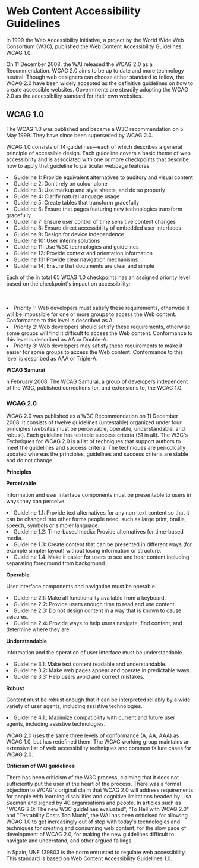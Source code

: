 <!DOCTYPE html>
<html>
    <head>
        <meta charset="utf-8">
        <title>Accessibility standrds</title>
    </head>
    <body>
      <h1>Web Content Accessibility Guidelines</h1>
      <p>In 1999 the Web Accessibility Initiative, a project by the World Wide Web
Consortium (W3C), published the Web Content Accessibility Guidelines WCAG 1.0.</p>
      <p>On 11 December 2008, the WAI released the WCAG 2.0 as a Recommendation. WCAG
2.0 aims to be up to date and more technology neutral. Though web designers can choose
either standard to follow, the WCAG 2.0 have been widely accepted as the definitive
guidelines on how to create accessible websites. Governments are steadily adopting the
WCAG 2.0 as the accessibility standard for their own websites.</p>
      <h2>WCAG 1.0</h2>
      <p>The WCAG 1.0 was published and became a W3C recommendation on 5 May 1999. They
have since been superseded by WCAG 2.0.</p>
      <p>WCAG 1.0 consists of 14 guidelines—each of which describes a general principle of
accessible design. Each guideline covers a basic theme of web accessibility and is
associated with one or more checkpoints that describe how to apply that guideline to
particular webpage features.</p>
      <li>Guideline 1: Provide equivalent alternatives to auditory and visual content</li>
      <li>Guideline 2: Don’t rely on colour alone</li>
      <li>Guideline 3: Use markup and style sheets, and do so properly</li>
      <li>Guideline 4: Clarify natural language usage</li>
      <li>Guideline 5: Create tables that transform gracefully</li>
      <li>Guideline 6: Ensure that pages featuring new technologies transform gracefully</li>
      <li>Guideline 7: Ensure user control of time sensitive content changes</li>
      <li>Guideline 8: Ensure direct accessibility of embedded user interfaces</li>
      <li>Guideline 9: Design for device independence</li>
      <li>Guideline 10: User interim solutions</li>
      <li>Guideline 11: Use W3C technologies and guidelines</li>
      <li>Guideline 12: Provide context and orientation information</li>
      <li>Guideline 13: Provide clear navigation mechanisms</li>
      <li>Guideline 14: Ensure that documents are clear and simple</li>
      <p>Each of the in total 65 WCAG 1.0 checkpoints has an assigned priority level based on the
checkpoint's impact on accessibility:</p>  
        <br><br>
      <li>Priority 1: Web developers must satisfy these requirements, otherwise it will be
impossible for one or more groups to access the Web content. Conformance to this
level is described as A.</li>
      <li>Priority 2: Web developers should satisfy these requirements, otherwise some
groups will find it difficult to access the Web content. Conformance to this level is
described as AA or Double-A.</li>
      <li>Priority 3: Web developers may satisfy these requirements to make it easier for
some groups to access the Web content. Conformance to this level is described
as AAA or Triple-A.</li>
        <p><strong>WCAG Samurai</strong></p>
        <p>n February 2008, The WCAG Samurai, a group of developers independent of the W3C,
published corrections for, and extensions to, the WCAG 1.0.</p> 
        <h3>WCAG 2.0</h3>
        <p>WCAG 2.0 was published as a W3C Recommendation on 11 December 2008. It consists of
twelve guidelines (untestable) organized under four principles (websites must
be perceivable, operable, understandable, and robust). Each guideline has testable
success criteria (61 in all). The W3C's Techniques for WCAG 2.0 is a list of techniques that
support authors to meet the guidelines and success criteria. The techniques are
periodically updated whereas the principles, guidelines and success criteria are stable and
do not change.</p>
        <p><strong>Principles</strong></p>
        <p><strong>Perceivable</strong></p>
        <p>Information and user interface components must be presentable to users in ways they can
perceive.</p>
        <li>Guideline 1.1: Provide text alternatives for any non-text content so that it can be
changed into other forms people need, such as large print, braille, speech, symbols or
simpler language.</li>
        <li>Guideline 1.2: Time-based media: Provide alternatives for time-based media.</li>
        <li>Guideline 1.3: Create content that can be presented in different ways (for example
simpler layout) without losing information or structure.</li>
        <li>Guideline 1.4: Make it easier for users to see and hear content including separating
foreground from background.</li>
        <p><strong>Operable</strong></p>
        <p>User interface components and navigation must be operable.</p>
        <li>Guideline 2.1: Make all functionality available from a keyboard.</li>
        <li>Guideline 2.2: Provide users enough time to read and use content.</li>
        <li>Guideline 2.3: Do not design content in a way that is known to cause seizures.</li>
        <li>Guideline 2.4: Provide ways to help users navigate, find content, and determine
where they are.</li>
        <p><strong>Understandable</strong></p>
        <p>Information and the operation of user interface must be understandable.</p>
        <li>Guideline 3.1: Make text content readable and understandable.</li>
        <li>Guideline 3.2: Make web pages appear and operate in predictable ways.</li>
        <li>Guideline 3.3: Help users avoid and correct mistakes.</li>
        <p><strong>Robust</strong></p>
        <p>Content must be robust enough that it can be interpreted reliably by a wide variety of user
agents, including assistive technologies.</p>
        <li>Guideline 4.1.: Maximize compatibility with current and future user agents, including
assistive technologies.</li>
        <p>WCAG 2.0 uses the same three levels of conformance (A, AA, AAA) as WCAG 1.0, but has
redefined them. The WCAG working group maintains an extensive list of web accessibility
techniques and common failure cases for WCAG 2.0.</p>
        <p><strong>Criticism of WAI guidelines</strong></p>
        <p>There has been criticism of the W3C process, claiming that it does not sufficiently put the
user at the heart of the process. There was a formal objection to WCAG's original claim that
WCAG 2.0 will address requirements for people with learning disabilities and cognitive
limitations headed by Lisa Seeman and signed by 40 organisations and people. In articles
such as "WCAG 2.0: The new W3C guidelines evaluated", "To Hell with WCAG 2.0" and
"Testability Costs Too Much", the WAI has been criticised for allowing WCAG 1.0 to get
increasingly out of step with today's technologies and techniques for creating and
consuming web content, for the slow pace of development of WCAG 2.0, for making the
new guidelines difficult to navigate and understand, and other argued failings.</p>
        <p>In Spain, UNE 139803 is the norm entrusted to regulate web accessibility. This standard is
based on Web Content Accessibility Guidelines 1.0.</p>
    </body>
</html>


